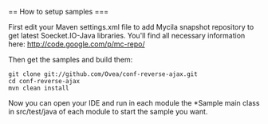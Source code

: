 == How to setup samples ===

First edit your Maven settings.xml file to add Mycila snapshot repository to get latest Soecket.IO-Java libraries. You'll find all necessary information here: http://code.google.com/p/mc-repo/

Then get the samples and build them:

    git clone git://github.com/Ovea/conf-reverse-ajax.git
    cd conf-reverse-ajax
    mvn clean install

Now you can open your IDE and run in each module the *Sample main class in src/test/java of each module to start the sample you want.

